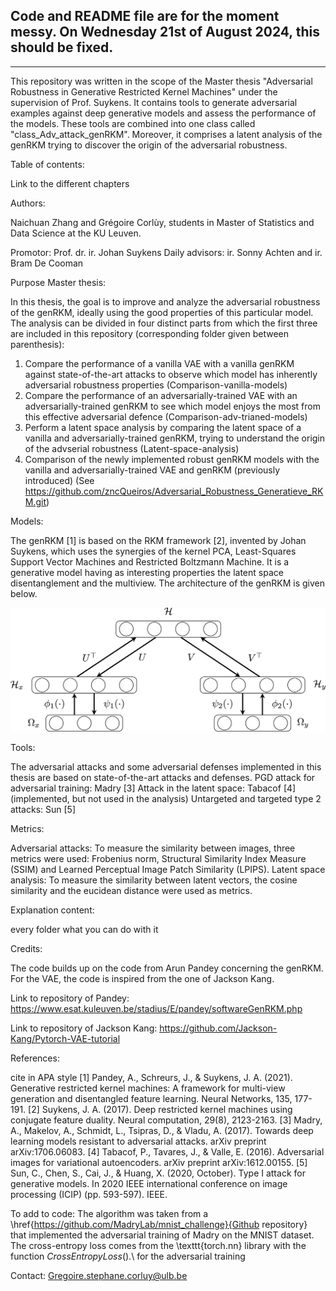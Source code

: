 ## Code and README file are for the moment messy. On Wednesday 21st of August 2024, this should be fixed.

---

This repository was written in the scope of the Master thesis "Adversarial Robustness in Generative Restricted Kernel Machines" under the supervision of Prof. Suykens.
It contains tools to generate adversarial examples against deep generative models and assess the performance of the models. These tools are combined into one class called "class_Adv_attack_genRKM".
Moreover, it comprises a latent analysis of the genRKM trying to discover the origin of the adversarial robustness.

Table of contents:

Link to the different chapters

Authors: 

Naichuan Zhang and Grégoire Corlùy, students in Master of Statistics and Data Science at the KU Leuven.

Promotor: Prof. dr. ir. Johan Suykens
Daily advisors: ir. Sonny Achten and ir. Bram De Cooman

Purpose Master thesis:

In this thesis, the goal is to improve and analyze the adversarial robustness of the genRKM, ideally using the good properties of this particular model. 
The analysis can be divided in four distinct parts from which the first three are included in this repository (corresponding folder given between parenthesis):

1) Compare the performance of a vanilla VAE with a vanilla genRKM against state-of-the-art attacks to observe which model has inherently adversarial robustness properties (Comparison-vanilla-models)
2) Compare the performance of an adversarially-trained VAE with an adversarially-trained genRKM to see which model enjoys the most from this effective adversarial defence (Comparison-adv-trianed-models)
3) Perform a latent space analysis by comparing the latent space of a vanilla and adversarially-trained genRKM, trying to understand the origin of the advserial robustness (Latent-space-analysis)
4) Comparison of the newly implemented robust genRKM models with the vanilla and adversarially-trained VAE and genRKM (previously introduced) (See https://github.com/zncQueiros/Adversarial_Robustness_Generatieve_RKM.git)

Models:

The genRKM [1] is based on the RKM framework [2], invented by Johan Suykens, which uses the synergies of the kernel PCA, Least-Squares Support Vector Machines and Restricted Boltzmann Machine.
It is a generative model having as interesting properties the latent space disentanglement and the multiview.
The architecture of the genRKM is given below.

![Architecture of the genRKM with the bottom nodes being the input, the intermediate nodes the features being computed by a neural network and the top nodes corresponding to the latent space by combining the different views.](images/genRKM-multiview-Pandey.jpg)

Tools:

The adversarial attacks and some adversarial defenses implemented in this thesis are based on state-of-the-art attacks and defenses.
PGD attack for adversarial training: Madry [3]
Attack in the latent space: Tabacof [4] (implemented, but not used in the analysis)
Untargeted and targeted type 2 attacks: Sun [5]

Metrics: 

Adversarial attacks: To measure the similarity between images, three metrics were used: Frobenius norm, Structural Similarity Index Measure (SSIM) and Learned Perceptual Image Patch Similarity (LPIPS).
Latent space analysis: To measure the similarity between latent vectors, the cosine similarity and the eucidean distance were used as metrics.

Explanation content:

every folder what you can do with it



Credits: 

The code builds up on the code from Arun Pandey concerning the genRKM. For the VAE, the code is inspired from the one of Jackson Kang.

Link to repository of Pandey: https://www.esat.kuleuven.be/stadius/E/pandey/softwareGenRKM.php

Link to repository of Jackson Kang: https://github.com/Jackson-Kang/Pytorch-VAE-tutorial


References:

cite in APA style
[1] Pandey, A., Schreurs, J., & Suykens, J. A. (2021). Generative restricted kernel machines: A framework for multi-view generation and disentangled feature learning. Neural Networks, 135, 177-191.
[2] Suykens, J. A. (2017). Deep restricted kernel machines using conjugate feature duality. Neural computation, 29(8), 2123-2163.
[3] Madry, A., Makelov, A., Schmidt, L., Tsipras, D., & Vladu, A. (2017). Towards deep learning models resistant to adversarial attacks. arXiv preprint arXiv:1706.06083.
[4] Tabacof, P., Tavares, J., & Valle, E. (2016). Adversarial images for variational autoencoders. arXiv preprint arXiv:1612.00155.
[5] Sun, C., Chen, S., Cai, J., & Huang, X. (2020, October). Type I attack for generative models. In 2020 IEEE international conference on image processing (ICIP) (pp. 593-597). IEEE.

To add to code:
The algorithm was taken from a \href{https://github.com/MadryLab/mnist_challenge}{Github repository} that implemented the adversarial training of Madry on the MNIST dataset. The cross-entropy loss comes from the \texttt{torch.nn} library with the function $CrossEntropyLoss()$.\\ for the adversarial training

Contact: Gregoire.stephane.corluy@ulb.be
